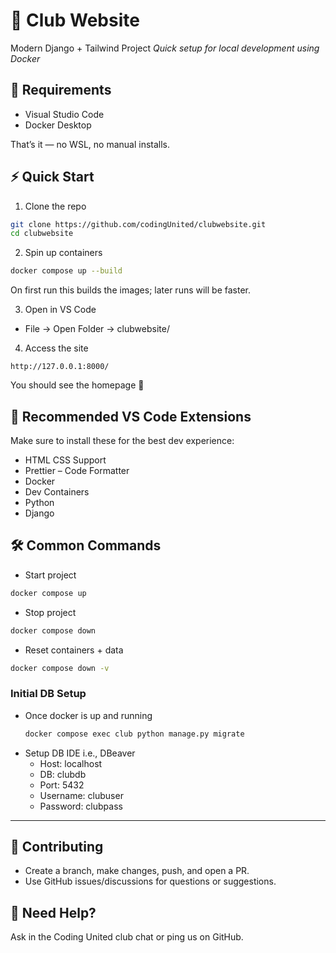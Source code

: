 # 🚀 Club Website

Modern Django + Tailwind Project
_Quick setup for local development using Docker_

## 🧰 Requirements

- Visual Studio Code
- Docker Desktop

That’s it — no WSL, no manual installs.

## ⚡ Quick Start

1. Clone the repo
```bash
git clone https://github.com/codingUnited/clubwebsite.git
cd clubwebsite
```

2. Spin up containers
```bash
docker compose up --build
```

On first run this builds the images; later runs will be faster.

3. Open in VS Code

- File → Open Folder → clubwebsite/

4. Access the site
```init
http://127.0.0.1:8000/
```

You should see the homepage 🎉

## 🧩 Recommended VS Code Extensions

Make sure to install these for the best dev experience:
- HTML CSS Support
- Prettier – Code Formatter
- Docker
- Dev Containers
- Python
- Django

## 🛠️ Common Commands
- Start project
```bash
docker compose up
```
- Stop project
```bash
docker compose down
```
- Reset containers + data
```bash
docker compose down -v
```

### Initial DB Setup
- Once docker is up and running
  ```bash
  docker compose exec club python manage.py migrate
  ```
- Setup DB IDE i.e., DBeaver
  - Host: localhost
  - DB: clubdb
  - Port: 5432
  - Username: clubuser
  - Password: clubpass
--------------
## 🤝 Contributing
- Create a branch, make changes, push, and open a PR.
- Use GitHub issues/discussions for questions or suggestions.

## 💬 Need Help?

Ask in the Coding United club chat or ping us on GitHub.
